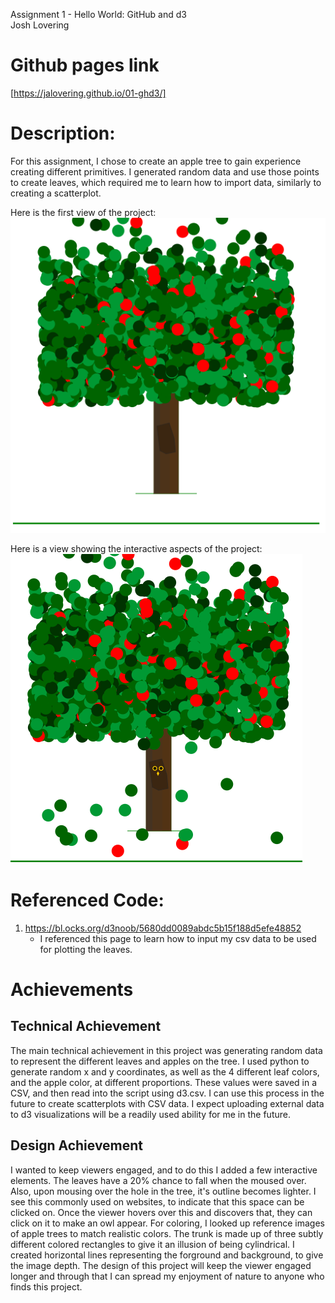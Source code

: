 Assignment 1 - Hello World: GitHub and d3  
Josh Lovering

# Github pages link
[https://jalovering.github.io/01-ghd3/]

# Description:
For this assignment, I chose to create an apple tree to gain experience creating different primitives. I generated random data and use those points to create leaves, which required me to learn how to import data, similarly to creating a scatterplot.

Here is the first view of the project:
![First View](1.PNG)

Here is a view showing the interactive aspects of the project:
![Interactive View](2.PNG)

# Referenced Code:
1. https://bl.ocks.org/d3noob/5680dd0089abdc5b15f188d5efe48852
    - I referenced this page to learn how to input my csv data to be used for plotting the leaves.

# Achievements
## Technical Achievement
The main technical achievement in this project was generating random data to represent the different leaves and apples on the tree. I used python to generate random x and y coordinates, as well as the 4 different leaf colors, and the apple color, at different proportions. These values were saved in a CSV, and then read into the script using d3.csv. I can use this process in the future to create scatterplots with CSV data. I expect uploading external data to d3 visualizations will be a readily used ability for me in the future.

## Design Achievement
I wanted to keep viewers engaged, and to do this I added a few interactive elements. The leaves have a 20% chance to fall when the moused over. Also, upon mousing over the hole in the tree, it's outline becomes lighter. I see this commonly used on websites, to indicate that this space can be clicked on. Once the viewer hovers over this and discovers that, they can click on it to make an owl appear.
For coloring, I looked up reference images of apple trees to match realistic colors. The trunk is made up of three subtly different colored rectangles to give it an illusion of being cylindrical. I created horizontal lines representing the forground and background, to give the image depth. The design of this project will keep the viewer engaged longer and through that I can spread my enjoyment of nature to anyone who finds this project.